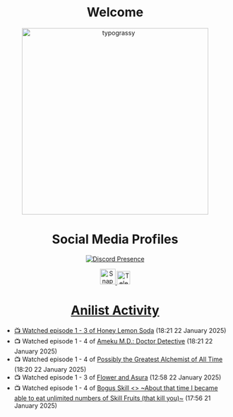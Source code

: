 <div align="center">

# Welcome
<a href="https://github.com/kawarimidoll/typograssy">
    <img alt="typograssy" src="https://typograssy.deno.dev/api?text=%E3%82%88%E3%81%86%E3%81%93%E3%81%9D%E3%81%BF%E3%81%AA%E3%81%95%E3%82%93%20-%20Sheby--&&l0=none&l1=82d9d0&l2=027353&l3=038c4c&l4=01402e&bg=none&frame=none&speed=100&comment=" width="421.99">
</a>

</div>

<div align="center">

# Social Media Profiles

[![Discord Presence](https://lanyard.cnrad.dev/api/612532963938271232)](https://discord.com/users/612532963938271232)


<a href="https://www.snapchat.com/add/a.sheby" title="Snapchat Profile">
    <img src="https://www.freepnglogos.com/uploads/snapchat-logo-png-0.png" width="35" alt="Snapchat Logo" />


<a href="https://t.me/ASheby" title="Telegram Profile">
    <img src="https://www.freepnglogos.com/uploads/telegram-logo-png-0.png" width="30" alt="Telegram Logo" />


</div>

<div align="center">

# Anilist Activity

</div>

<!-- ANILIST_ACTIVITY:start -->

-   📺 Watched episode 1 - 3 of [Honey Lemon Soda](https://anilist.co/anime/175443) (18:21 22 January 2025)
-   📺 Watched episode 1 - 4 of [Ameku M.D.: Doctor Detective](https://anilist.co/anime/176642) (18:21 22 January 2025)
-   📺 Watched episode 1 - 4 of [Possibly the Greatest Alchemist of All Time](https://anilist.co/anime/177506) (18:20 22 January 2025)
-   📺 Watched episode 1 - 3 of [Flower and Asura](https://anilist.co/anime/178022) (12:58 22 January 2025)
-   📺 Watched episode 1 - 4 of [Bogus Skill <<Fruitmaster>> ~About that time I became able to eat unlimited numbers of Skill Fruits (that kill you)~](https://anilist.co/anime/178100) (17:56 21 January 2025)

<!-- ANILIST_ACTIVITY:end -->
